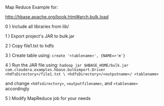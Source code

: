Map Reduce Example for:

http://hbase.apache.org/book.html#arch.bulk.load

0 ) Include all libraries from lib/

1 ) Export project's JAR to bulk.jar

2 ) Copy file1.txt to hdfs

3 ) Create table using:
	`create '<tablename>', {NAME=>'m'}`
	
4 ) Run the JAR file using:
`hadoop jar $HBASE_HOME/bulk.jar com.cloudera.examples.hbase.bulkimport.Driver <hdfsDirectory>/file1.txt \ <hdfsDirectory>/<outputname>/ <tablename>`

and change `<hdfsdirectory>`, `<outputfilename>`, and `<tablename>` accordingly

5 ) Modify MapReduce job for your needs
